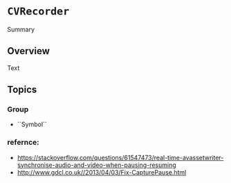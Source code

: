 # ``CVRecorder``

<!--@START_MENU_TOKEN@-->Summary<!--@END_MENU_TOKEN@-->

## Overview

<!--@START_MENU_TOKEN@-->Text<!--@END_MENU_TOKEN@-->

## Topics

### <!--@START_MENU_TOKEN@-->Group<!--@END_MENU_TOKEN@-->

- <!--@START_MENU_TOKEN@-->``Symbol``<!--@END_MENU_TOKEN@-->
### refernce:
- https://stackoverflow.com/questions/61547473/real-time-avassetwriter-synchronise-audio-and-video-when-pausing-resuming
- http://www.gdcl.co.uk//2013/04/03/Fix-CapturePause.html

